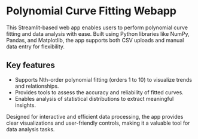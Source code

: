 # Polynomial Curve Fitting Webapp
This Streamlit-based web app enables users to perform polynomial curve fitting and data analysis with ease. Built using Python libraries like NumPy, Pandas, and Matplotlib, the app supports both CSV uploads and manual data entry for flexibility. 

## Key features
- Supports Nth-order polynomial fitting (orders 1 to 10) to visualize trends and relationships.
- Provides tools to assess the accuracy and reliability of fitted curves.
- Enables analysis of statistical distributions to extract meaningful insights.

Designed for interactive and efficient data processing, the app provides clear visualizations and user-friendly controls, making it a valuable tool for data analysis tasks.
